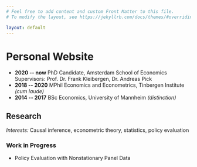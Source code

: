 ```yaml
---
# Feel free to add content and custom Front Matter to this file.
# To modify the layout, see https://jekyllrb.com/docs/themes/#overriding-theme-defaults

layout: default
---
```


# Personal Website

- **2020 -- now** PhD Candidate, Amsterdam School of Economics
    Supervisors: Prof. Dr. Frank Kleibergen, Dr. Andreas Pick  
- **2018 -- 2020** MPhil Economics and Econometrics, Tinbergen Institute *(cum laude)*
- **2014 -- 2017** BSc Economics, University of Mannheim *(distinction)*

## Research

*Interests:* Causal inference, econometric theory, statistics, policy evaluation

### Work in Progress

- Policy Evaluation with Nonstationary Panel Data
